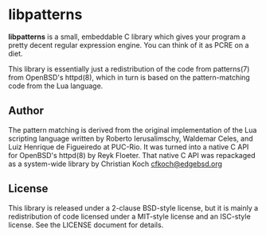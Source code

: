 # libpatterns

**libpatterns** is a small, embeddable C library which gives your program a
pretty decent regular expression engine. You can think of it as PCRE on a
diet.

This library is essentially just a redistribution of the code from
patterns(7) from OpenBSD's httpd(8), which in turn is based on the
pattern-matching code from the Lua language.


## Author

The pattern matching is derived from the original implementation of the Lua
scripting language written by Roberto Ierusalimschy, Waldemar Celes, and
Luiz Henrique de Figueiredo at PUC-Rio. It was turned into a native C API
for OpenBSD's httpd(8) by Reyk Floeter. That native C API was repackaged as
a system-wide library by Christian Koch <cfkoch@edgebsd.org>


## License

This library is released under a 2-clause BSD-style license, but it is
mainly a redistribution of code licensed under a MIT-style license and an
ISC-style license. See the LICENSE document for details.
